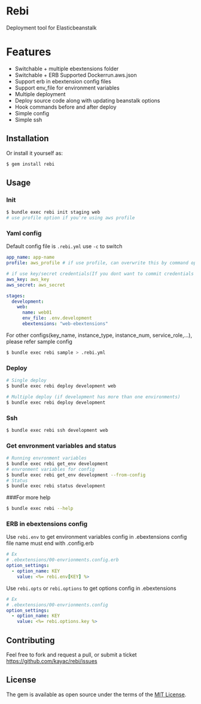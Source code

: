 # Rebi
Deployment tool for Elasticbeanstalk

# Features
  - Switchable + multiple ebextensions folder
  - Switchable + ERB Supported Dockerrun.aws.json
  - Support erb in ebextension config files
  - Support env_file for environment variables
  - Multiple deployment
  - Deploy source code along with updating beanstalk options
  - Hook commands before and after deploy
  - Simple config
  - Simple ssh

## Installation
Or install it yourself as:
```bash
$ gem install rebi
```

## Usage

### Init

```bash
$ bundle exec rebi init staging web
# use profile option if you're using aws profile
```

### Yaml config
Default config file is `.rebi.yml` use `-c` to switch
```yaml
app_name: app-name
profile: aws_profile # if use profile, can overwrite this by command option --profile

# if use key/secret credentials(If you dont want to commit credentials to version control system use environment variables instead (AWS_ACCESS_KEY_ID, AWS_SECRET_ACCESS_KEY))
aws_key: aws_key
aws_secret: aws_secret

stages:
  development:
    web:
      name: web01
      env_file: .env.development
      ebextensions: "web-ebextensions"
```

For other configs(key_name, instance_type, instance_num, service_role,...), please refer sample config
```bash
$ bundle exec rebi sample > .rebi.yml
```

### Deploy
```bash
# Single deploy
$ bundle exec rebi deploy development web
```

```bash
# Multiple deploy (if development has more than one environments)
$ bundle exec rebi deploy development
```

### Ssh
```bash
$ bundle exec rebi ssh development web
```


### Get envronment variables and status
```bash
# Running envronment variables
$ bundle exec rebi get_env development
# envronment variables for config
$ bundle exec rebi get_env development --from-config
# Status
$ bundle exec rebi status development
```

###For more help
```bash
$ bundle exec rebi --help
```

### ERB in ebextensions config
Use `rebi.env` to get environment variables config in .ebextensions
config file name must end with .config.erb

```yaml
# Ex
# .ebextensions/00-envrionments.config.erb
option_settings:
  - option_name: KEY
    value: <%= rebi.env[KEY] %>
```

Use `rebi.opts` or `rebi.options` to get options config in .ebextensions
```yaml
# Ex
# .ebextensions/00-envrionments.config
option_settings:
  - option_name: KEY
    value: <%= rebi.options.key %>
```

## Contributing
Feel free to fork and request a pull, or submit a ticket
https://github.com/kayac/rebi/issues

## License
The gem is available as open source under the terms of the [MIT License](http://opensource.org/licenses/MIT).
